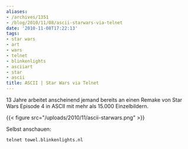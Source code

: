 ```yaml
---
aliases:
- /archives/1351
- /blog/2010/11/08/ascii-starwars-via-telnet
date: '2010-11-08T17:22:13'
tags:
- star wars
- art
- wars
- telnet
- blinkenlights
- asciiart
- star
- ascii
title: ASCII | Star Wars via Telnet
---
```


13 Jahre arbeitet anscheinend jemand bereits an einen Remake von Star Wars
Episode 4 in ASCII mit mehr als 15.000 Einzelbildern.

{{< figure src="/uploads/2010/11/ascii-starwars.png" >}}

Selbst anschauen:

```
telnet towel.blinkenlights.nl
```
